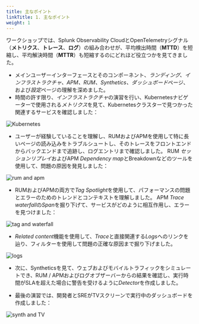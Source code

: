 ```yaml
---
title: 主なポイント
linkTitle: 1. 主なポイント
weight: 1
---
```


ワークショップでは、Splunk Observability CloudとOpenTelemetryシグナル（**メトリクス**、**トレース**、**ログ**）の組み合わせが、平均検出時間（**MTTD**）を短縮し、平均解決時間（**MTTR**）も短縮するのにどれほど役立つかを見てきました。

* メインユーザーインターフェースとそのコンポーネント、*ランディング、インフラストラクチャ、APM、RUM、Synthetics、ダッシュボード*ページ、および*設定*ページの理解を深めました。
* 時間の許す限り、*インフラストラクチャ*の演習を行い、Kubernetesナビゲーターで使用される*メトリクス*を見て、Kubernetesクラスターで見つかった関連するサービスを確認しました：

![Kubernetes](../images/infra.png)

* ユーザーが経験していることを理解し、RUMおよびAPMを使用して特に長いページの読み込みをトラブルシュートし、そのトレースをフロントエンドからバックエンドまで追跡し、ログエントリまで確認しました。
  RUM *セッションリプレイ*およびAPM *Dependency map*とBreakdownなどのツールを使用して、問題の原因を発見しました：

![rum and apm](../images/rum-apm.png)

* RUMおよびAPMの両方で*Tag Spotlight*を使用して、パフォーマンスの問題とエラーのためのトレンドとコンテキストを理解しました。 APM *Trace waterfall*の*Span*を掘り下げて、サービスがどのように相互作用し、エラーを見つけました：

![tag and waterfall](../images/tag-spotlight-waterfall.png)

* *Related content*機能を使用して、*Trace*と直接関連する*Logs*へのリンクを辿り、フィルターを使用して問題の正確な原因まで掘り下げました。

![logs](../images/log.png)

* 次に、Syntheticsを見て、ウェブおよびモバイルトラフィックをシミュレートでき、RUM / APMおよびログオブザーバーからの結果を確認し、実行時間がSLAを超えた場合に警告を受けるように*Detector*を作成しました。

* 最後の演習では、開発者とSREがTVスクリーンで実行中のダッシュボードを作成しました：

![synth and TV](../images/synth-tv.png)
